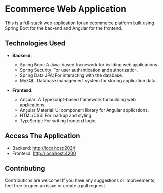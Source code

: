# Ecommerce Web Application

This is a full-stack web application for an ecommerce platform built using Spring Boot for the backend and Angular for the frontend. 

## Technologies Used

- **Backend**:
  - Spring Boot: A Java-based framework for building web applications.
  - Spring Security: For user authentication and authorization.
  - Spring Data JPA: For interacting with the database.
  - MySQL: Database management system for storing application data.

- **Frontend**:
  - Angular: A TypeScript-based framework for building web applications.
  - Angular Material: UI component library for Angular applications.
  - HTML/CSS: For markup and styling.
  - TypeScript: For writing frontend logic.

## Access The Application

- Backend: [http://localhost:2024](http://localhost:2024)
- Frontend: [http://localhost:4200](http://localhost:4200)

## Contributing
Contributions are welcome! If you have any suggestions or improvements, feel free to open an issue or create a pull request.


   

